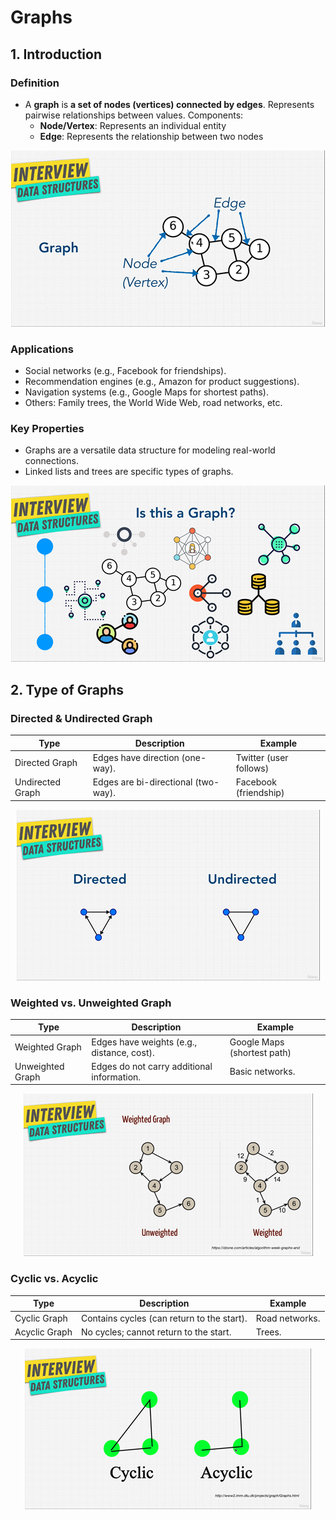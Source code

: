 # Graphs

## 1. Introduction

### Definition

- A **graph** is **a set of nodes (vertices) connected by edges**. Represents pairwise relationships between values. Components:
  - **Node/Vertex**: Represents an individual entity
  - **Edge**: Represents the relationship between two nodes

<p align="center">
    <img src="../assets/graph.png">
</p>

### Applications

- Social networks (e.g., Facebook for friendships).
- Recommendation engines (e.g., Amazon for product suggestions).
- Navigation systems (e.g., Google Maps for shortest paths).
- Others: Family trees, the World Wide Web, road networks, etc.

### Key Properties

- Graphs are a versatile data structure for modeling real-world connections.
- Linked lists and trees are specific types of graphs.

<p align="center">
    <img src="../assets/graph-real-world.png">
</p>

## 2. Type of Graphs

### Directed & Undirected Graph

| Type             | Description                              | Example                |
|------------------|------------------------------------------|------------------------|
| Directed Graph   | Edges have direction (one-way).          | Twitter (user follows) |
| Undirected Graph | Edges are bi-directional (two-way).      | Facebook (friendship)  |

<p align="center">
    <img src="../assets/graph-directed-undirected.png">
</p>

### Weighted vs. Unweighted Graph

| Type             | Description                                | Example                     |
|------------------|--------------------------------------------|-----------------------------|
| Weighted Graph   | Edges have weights (e.g., distance, cost). | Google Maps (shortest path) |
| Unweighted Graph | Edges do not carry additional information. | Basic networks.             |

<p align="center">
    <img src="../assets/graph-weighted-unweighted.png">
</p>

### Cyclic vs. Acyclic

| Type            | Description                               | Example            |
|-----------------|-------------------------------------------|--------------------|
| Cyclic Graph    | Contains cycles (can return to the start).| Road networks.     |
| Acyclic Graph   | No cycles; cannot return to the start.    | Trees.             |

<p align="center">
    <img src="../assets/graph-cyclic-acyclic.png">
</p>
